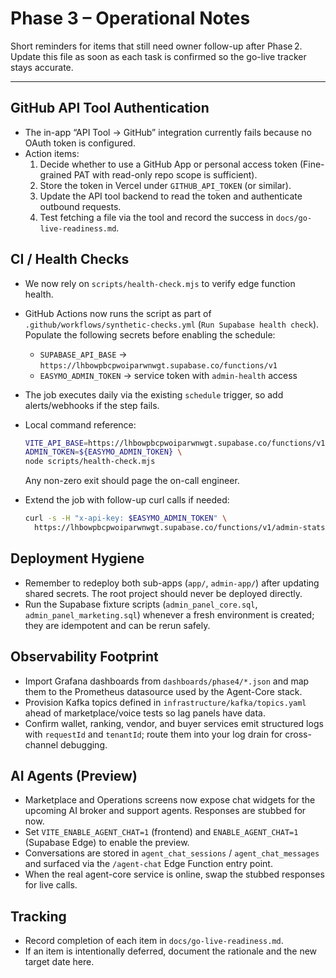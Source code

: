 # Phase 3 – Operational Notes

Short reminders for items that still need owner follow-up after Phase 2.
Update this file as soon as each task is confirmed so the go-live tracker stays
accurate.

---

## GitHub API Tool Authentication

- The in-app “API Tool → GitHub” integration currently fails because no OAuth
  token is configured.
- Action items:
  1. Decide whether to use a GitHub App or personal access token (Fine-grained
     PAT with read-only repo scope is sufficient).
  2. Store the token in Vercel under `GITHUB_API_TOKEN` (or similar).
  3. Update the API tool backend to read the token and authenticate outbound
     requests.
  4. Test fetching a file via the tool and record the success in
     `docs/go-live-readiness.md`.

## CI / Health Checks

- We now rely on `scripts/health-check.mjs` to verify edge function health.
- GitHub Actions now runs the script as part of `.github/workflows/synthetic-checks.yml`
  (`Run Supabase health check`). Populate the following secrets before enabling the schedule:
  - `SUPABASE_API_BASE` → `https://lhbowpbcpwoiparwnwgt.supabase.co/functions/v1`
  - `EASYMO_ADMIN_TOKEN` → service token with `admin-health` access
- The job executes daily via the existing `schedule` trigger, so add alerts/webhooks
  if the step fails.
- Local command reference:

  ```bash
  VITE_API_BASE=https://lhbowpbcpwoiparwnwgt.supabase.co/functions/v1 \
  ADMIN_TOKEN=${EASYMO_ADMIN_TOKEN} \
  node scripts/health-check.mjs
  ```

  Any non-zero exit should page the on-call engineer.

- Extend the job with follow-up curl calls if needed:

  ```bash
  curl -s -H "x-api-key: $EASYMO_ADMIN_TOKEN" \
    https://lhbowpbcpwoiparwnwgt.supabase.co/functions/v1/admin-stats
  ```

## Deployment Hygiene

- Remember to redeploy both sub-apps (`app/`, `admin-app/`) after updating
  shared secrets. The root project should never be deployed directly.
- Run the Supabase fixture scripts (`admin_panel_core.sql`,
  `admin_panel_marketing.sql`) whenever a fresh environment is created; they
  are idempotent and can be rerun safely.

## Observability Footprint

- Import Grafana dashboards from `dashboards/phase4/*.json` and map them to the
  Prometheus datasource used by the Agent-Core stack.
- Provision Kafka topics defined in `infrastructure/kafka/topics.yaml` ahead of
  marketplace/voice tests so lag panels have data.
- Confirm wallet, ranking, vendor, and buyer services emit structured logs with
  `requestId` and `tenantId`; route them into your log drain for cross-channel
  debugging.

## AI Agents (Preview)

- Marketplace and Operations screens now expose chat widgets for the upcoming AI broker
  and support agents. Responses are stubbed for now.
- Set `VITE_ENABLE_AGENT_CHAT=1` (frontend) and `ENABLE_AGENT_CHAT=1`
  (Supabase Edge) to enable the preview.
- Conversations are stored in `agent_chat_sessions` / `agent_chat_messages` and surfaced
  via the `/agent-chat` Edge Function entry point.
- When the real agent-core service is online, swap the stubbed responses for live calls.

## Tracking

- Record completion of each item in `docs/go-live-readiness.md`.
- If an item is intentionally deferred, document the rationale and the new
  target date here.
